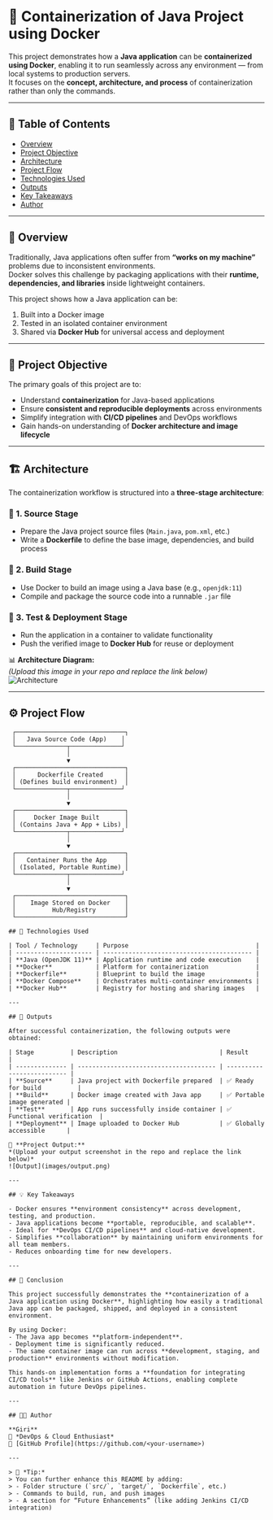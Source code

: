# 🐳 Containerization of Java Project using Docker

This project demonstrates how a **Java application** can be **containerized using Docker**, enabling it to run seamlessly across any environment — from local systems to production servers.  
It focuses on the **concept, architecture, and process** of containerization rather than only the commands.

---

## 📘 Table of Contents

- [Overview](#overview)
- [Project Objective](#project-objective)
- [Architecture](#architecture)
- [Project Flow](#project-flow)
- [Technologies Used](#technologies-used)
- [Outputs](#outputs)
- [Key Takeaways](#key-takeaways)
- [Author](#author)

---

## 🧩 Overview

Traditionally, Java applications often suffer from **“works on my machine”** problems due to inconsistent environments.  
Docker solves this challenge by packaging applications with their **runtime, dependencies, and libraries** inside lightweight containers.

This project shows how a Java application can be:

1. Built into a Docker image  
2. Tested in an isolated container environment  
3. Shared via **Docker Hub** for universal access and deployment  

---

## 🎯 Project Objective

The primary goals of this project are to:

- Understand **containerization** for Java-based applications  
- Ensure **consistent and reproducible deployments** across environments  
- Simplify integration with **CI/CD pipelines** and DevOps workflows  
- Gain hands-on understanding of **Docker architecture and image lifecycle**  

---

## 🏗️ Architecture

The containerization workflow is structured into a **three-stage architecture**:

### 🔹 1. Source Stage
- Prepare the Java project source files (`Main.java`, `pom.xml`, etc.)  
- Write a **Dockerfile** to define the base image, dependencies, and build process  

### 🔹 2. Build Stage
- Use Docker to build an image using a Java base (e.g., `openjdk:11`)  
- Compile and package the source code into a runnable `.jar` file  

### 🔹 3. Test & Deployment Stage
- Run the application in a container to validate functionality  
- Push the verified image to **Docker Hub** for reuse or deployment  

📊 **Architecture Diagram:**  
*(Upload this image in your repo and replace the link below)*  
![Architecture](images/architecture.png)

---

## ⚙️ Project Flow

```text
 ┌──────────────────────────────┐
 │   Java Source Code (App)    │
 └──────────────┬──────────────┘
                │
                ▼
 ┌──────────────────────────────┐
 │      Dockerfile Created      │
 │ (Defines build environment)  │
 └──────────────┬──────────────┘
                │
                ▼
 ┌──────────────────────────────┐
 │     Docker Image Built       │
 │ (Contains Java + App + Libs) │
 └──────────────┬──────────────┘
                │
                ▼
 ┌──────────────────────────────┐
 │   Container Runs the App     │
 │ (Isolated, Portable Runtime) │
 └──────────────┬──────────────┘
                │
                ▼
 ┌──────────────────────────────┐
 │    Image Stored on Docker    │
 │          Hub/Registry        │
 └──────────────────────────────┘

## 🧠 Technologies Used

| Tool / Technology     | Purpose                                   |
| --------------------- | ----------------------------------------- |
| **Java (OpenJDK 11)** | Application runtime and code execution    |
| **Docker**            | Platform for containerization             |
| **Dockerfile**        | Blueprint to build the image              |
| **Docker Compose**    | Orchestrates multi-container environments |
| **Docker Hub**        | Registry for hosting and sharing images   |

---

## 🧾 Outputs

After successful containerization, the following outputs were obtained:

| Stage          | Description                            | Result                     |
| -------------- | -------------------------------------- | -------------------------- |
| **Source**     | Java project with Dockerfile prepared  | ✅ Ready for build          |
| **Build**      | Docker image created with Java app     | ✅ Portable image generated |
| **Test**       | App runs successfully inside container | ✅ Functional verification  |
| **Deployment** | Image uploaded to Docker Hub           | ✅ Globally accessible      |

📸 **Project Output:**  
*(Upload your output screenshot in the repo and replace the link below)*  
![Output](images/output.png)

---

## 💡 Key Takeaways

- Docker ensures **environment consistency** across development, testing, and production.  
- Java applications become **portable, reproducible, and scalable**.  
- Ideal for **DevOps CI/CD pipelines** and cloud-native development.  
- Simplifies **collaboration** by maintaining uniform environments for all team members.  
- Reduces onboarding time for new developers.  

---

## 🧱 Conclusion

This project successfully demonstrates the **containerization of a Java application using Docker**, highlighting how easily a traditional Java app can be packaged, shipped, and deployed in a consistent environment.  

By using Docker:
- The Java app becomes **platform-independent**.  
- Deployment time is significantly reduced.  
- The same container image can run across **development, staging, and production** environments without modification.  

This hands-on implementation forms a **foundation for integrating CI/CD tools** like Jenkins or GitHub Actions, enabling complete automation in future DevOps pipelines.

---

## 👨‍💻 Author

**Giri**  
📍 *DevOps & Cloud Enthusiast*  
🔗 [GitHub Profile](https://github.com/<your-username>)

---

> 💬 *Tip:*  
> You can further enhance this README by adding:
> - Folder structure (`src/`, `target/`, `Dockerfile`, etc.)  
> - Commands to build, run, and push images  
> - A section for “Future Enhancements” (like adding Jenkins CI/CD integration)

